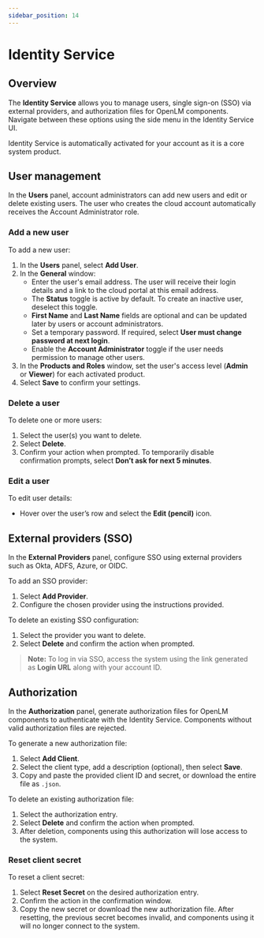 ```yaml
---
sidebar_position: 14
---
```


# Identity Service

## Overview

The **Identity Service** allows you to manage users, single sign-on (SSO) via external providers, and authorization files for OpenLM components. Navigate between these options using the side menu in the Identity Service UI.

Identity Service is automatically activated for your account as it is a core system product.

## User management

In the **Users** panel, account administrators can add new users and edit or delete existing users. The user who creates the cloud account automatically receives the Account Administrator role.

### Add a new user

To add a new user:

1. In the **Users** panel, select **Add User**.
2. In the **General** window:
   - Enter the user's email address. The user will receive their login details and a link to the cloud portal at this email address.
   - The **Status** toggle is active by default. To create an inactive user, deselect this toggle.
   - **First Name** and **Last Name** fields are optional and can be updated later by users or account administrators.
   - Set a temporary password. If required, select **User must change password at next login**.
   - Enable the **Account Administrator** toggle if the user needs permission to manage other users.
3. In the **Products and Roles** window, set the user's access level (**Admin** or **Viewer**) for each activated product.
4. Select **Save** to confirm your settings.

### Delete a user

To delete one or more users:

1. Select the user(s) you want to delete.
2. Select **Delete**.
3. Confirm your action when prompted. To temporarily disable confirmation prompts, select **Don’t ask for next 5 minutes**.

### Edit a user

To edit user details:

- Hover over the user’s row and select the **Edit (pencil)** icon.

## External providers (SSO)

In the **External Providers** panel, configure SSO using external providers such as Okta, ADFS, Azure, or OIDC.

To add an SSO provider:

1. Select **Add Provider**.
2. Configure the chosen provider using the instructions provided.

To delete an existing SSO configuration:

1. Select the provider you want to delete.
2. Select **Delete** and confirm the action when prompted.

> **Note:** To log in via SSO, access the system using the link generated as **Login URL** along with your account ID.

## Authorization

In the **Authorization** panel, generate authorization files for OpenLM components to authenticate with the Identity Service. Components without valid authorization files are rejected.

To generate a new authorization file:

1. Select **Add Client**.
2. Select the client type, add a description (optional), then select **Save**.
3. Copy and paste the provided client ID and secret, or download the entire file as `.json`.

To delete an existing authorization file:

1. Select the authorization entry.
2. Select **Delete** and confirm the action when prompted.
3. After deletion, components using this authorization will lose access to the system.

### Reset client secret

To reset a client secret:

1. Select **Reset Secret** on the desired authorization entry.
2. Confirm the action in the confirmation window.
3. Copy the new secret or download the new authorization file. After resetting, the previous secret becomes invalid, and components using it will no longer connect to the system.


